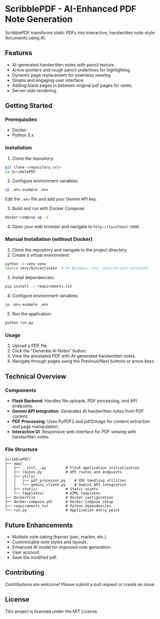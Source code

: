 # ScribblePDF - AI-Enhanced PDF Note Generation

ScribblePDF transforms static PDFs into interactive, handwritten note-style documents using AI.

## Features

* AI-generated handwritten notes with pencil texture.
* Arrow pointers and rough pencil underlines for highlighting.
* Dynamic page replacement for seamless viewing.
* Simple and engaging user interface.
* Adding blank pages in between original pdf pages for notes.
* Server-side rendering.

## Getting Started

### Prerequisites

* Docker
* Python 3.x

### Installation

1. Clone the repository:
```bash
git clone <repository_url>
cd ScribblePDF
```

2. Configure environment variables:
```bash
cp .env.example .env
```
Edit the `.env` file and add your Gemini API key.

3. Build and run with Docker Compose:
```bash
docker-compose up -d
```

4. Open your web browser and navigate to `http://localhost:5000`.

### Manual Installation (without Docker)

1. Clone the repository and navigate to the project directory.
2. Create a virtual environment:
```bash
python -m venv venv
source venv/bin/activate  # On Windows, use: venv\Scripts\activate
```
3. Install dependencies:
```bash
pip install -r requirements.txt
```
4. Configure environment variables:
```bash
cp .env.example .env
```
5. Run the application:
```bash
python run.py
```

### Usage

1. Upload a PDF file.
2. Click the "Generate AI Notes" button.
3. View the annotated PDF with AI-generated handwritten notes.
4. Navigate through pages using the Previous/Next buttons or arrow keys.

## Technical Overview

### Components

* **Flask Backend**: Handles file uploads, PDF processing, and API endpoints.
* **Gemini API Integration**: Generates AI handwritten notes from PDF content.
* **PDF Processing**: Uses PyPDF2 and pdf2image for content extraction and page manipulation.
* **Interactive UI**: Responsive web interface for PDF viewing with handwritten notes.

### File Structure

```
ScribblePDF/
├── app/
│   ├── __init__.py         # Flask application initialization
│   ├── routes.py           # API routes and endpoints
│   ├── utils/
│   │   ├── pdf_processor.py    # PDF handling utilities
│   │   └── gemini_client.py    # Gemini API integration
│   ├── static/             # Static assets
│   └── templates/          # HTML templates
├── Dockerfile              # Docker configuration
├── docker-compose.yml      # Docker Compose setup
├── requirements.txt        # Python dependencies
└── run.py                  # Application entry point
```

## Future Enhancements

* Multiple note-taking themes (pen, marker, etc.).
* Customizable note styles and layouts.
* Enhanced AI model for improved note generation.
* User account.
* Save the modified pdf.

## Contributing

Contributions are welcome! Please submit a pull request or create an issue.

## License

This project is licensed under the MIT License.